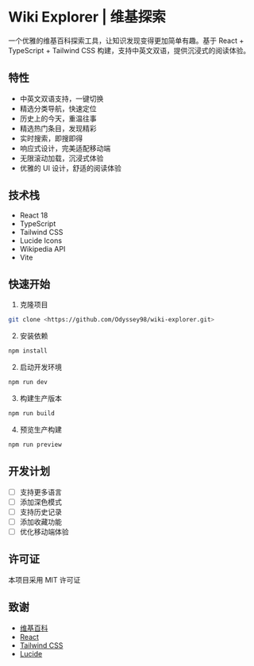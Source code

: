 # Wiki Explorer | 维基探索

一个优雅的维基百科探索工具，让知识发现变得更加简单有趣。基于 React + TypeScript + Tailwind CSS 构建，支持中英文双语，提供沉浸式的阅读体验。

## 特性

- 中英文双语支持，一键切换
- 精选分类导航，快速定位
- 历史上的今天，重温往事
- 精选热门条目，发现精彩
- 实时搜索，即搜即得
- 响应式设计，完美适配移动端
- 无限滚动加载，沉浸式体验
- 优雅的 UI 设计，舒适的阅读体验

## 技术栈

- React 18
- TypeScript
- Tailwind CSS
- Lucide Icons
- Wikipedia API
- Vite

## 快速开始

1. 克隆项目

```bash
git clone <https://github.com/Odyssey98/wiki-explorer.git>
```

2. 安装依赖

```bash
npm install
```

2. 启动开发环境

```bash
npm run dev
```

3. 构建生产版本

```bash
npm run build
```

4. 预览生产构建

```bash
npm run preview
```

## 开发计划

- [ ] 支持更多语言
- [ ] 添加深色模式
- [ ] 支持历史记录
- [ ] 添加收藏功能
- [ ] 优化移动端体验

## 许可证

本项目采用 MIT 许可证

## 致谢

- [维基百科](https://www.wikipedia.org/)
- [React](https://reactjs.org/)
- [Tailwind CSS](https://tailwindcss.com/)
- [Lucide](https://lucide.dev/)
